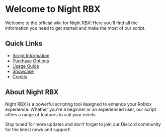 # Welcome to Night RBX

Welcome to the official wiki for Night RBX! Here you'll find all the information you need to get started and make the most of our script.

## Quick Links
- [Script Information](#script)
- [Purchase Options](#buy)
- [Usage Guide](#usage)
- [Showcase](#showcase)
- [Credits](#credits)

## About Night RBX
Night RBX is a powerful scripting tool designed to enhance your Roblox experience. Whether you're a beginner or an experienced user, our script offers a range of features to suit your needs.

Stay tuned for more updates and don't forget to join our Discord community for the latest news and support!
